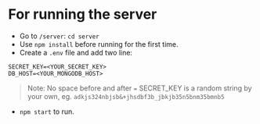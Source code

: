 # For running the server

- Go to `/server`: `cd server`
- Use `npm install` before running for the first time.
- Create a `.env` file and add two line: <br>
 ```
 SECRET_KEY=<YOUR_SECRET_KEY>
 DB_HOST=<YOUR_MONGODB_HOST>
 ```
>Note: No space before and after `=`
>SECRET_KEY is a random string by your own, eg. `adkjs324nbjsb&+jhsdbf3b_jbkjb35n5bnm35bmnb5`
- `npm start` to run.
